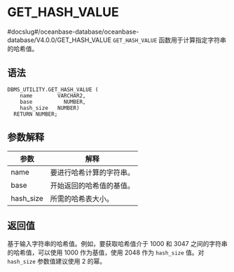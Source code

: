 GET_HASH_VALUE 
===================================
#docslug#/oceanbase-database/oceanbase-database/V4.0.0/GET_HASH_VALUE
`GET_HASH_VALUE` 函数用于计算指定字符串的哈希值。

语法 
-----------------------

```unknow
DBMS_UTILITY.GET_HASH_VALUE (
    name        VARCHAR2, 
    base          NUMBER, 
    hash_size   NUMBER)
  RETURN NUMBER;
```



参数解释 
-------------------------



|    参数     |      解释      |
|-----------|--------------|
| name      | 要进行哈希计算的字符串。 |
| base      | 开始返回的哈希值的基值。 |
| hash_size | 所需的哈希表大小。    |



返回值 
------------------------

基于输入字符串的哈希值。例如，要获取哈希值介于 1000 和 3047 之间的字符串的哈希值，可以使用 1000 作为基值，使用 2048 作为 `hash_size` 值。对 `hash_size` 参数值建议使用 2 的幂。

